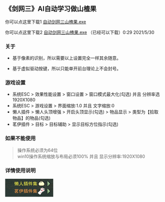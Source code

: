 ## 《剑网三》AI自动学习做山楂果

你可以点这里下载1 [自动剑网三山楂果.exe](#)

你可以点这里下载2 [自动剑网三山楂果.exe](https://wwa.lanzoui.com/itIyHpli9qj) （已经可以下载）0:29 2021/5/30

### 关于
+ 基于像素的识别，所以需要以上设置完全一样其余随意。

+ 基于虚拟驱动按键，所以只能单开前台理论上不会封号。


### 游戏设置
 - 系统ESC > 效果性能设置 > 窗口设置 > 窗口模式最大化(勾选) 并且 分辨率选1920X1080
 - 系统ESC > 游戏设置 > 界面缩放:1.0 并且 文字缩放:0
 - 懒人插件 > 懒人头顶增强 > 开启头顶显示(勾选) > 物品显示 > 类型为【拾取物品】的物品(勾选)
 - 茗伊插件 > 目标 > 目标辅助 > 显示目标方位指示(勾选)

### 如果不能使用
> 操作系统必须为64位</br>
> win10操作系统缩放与布局必须100% 并且 显示分辨率:1920X1080
 
### 详情使用说明
![1](1.png)
